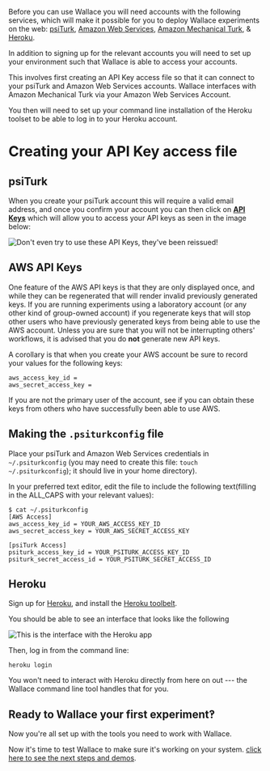 Before you can use Wallace you will need accounts with the following services, which will make it possible for you to deploy Wallace experiments on the web: [psiTurk](https://psiturk.org/register), [Amazon Web Services](http://aws.amazon.com/), [Amazon Mechanical Turk](https://requester.mturk.com/), & [Heroku](https://signup.heroku.com/identity).

In addition to signing up for the relevant accounts you will need to set up your environment such that Wallace is able to access your accounts. 

This involves first creating an API Key access file so that it can connect to your psiTurk and Amazon Web Services accounts. Wallace interfaces with Amazon Mechanical Turk via your Amazon Web Services Account. 

You then will need to set up your command line installation of the Heroku toolset to be able to log in to your Heroku account. 

# Creating your API Key access file

## psiTurk 

When you create your psiTurk account this will require a valid email address, and once you confirm your account you can then click on [**API Keys**](https://psiturk.org/dashboard/api_credentials) which will allow you to access your API keys as seen in the image below:

![Don't even try to use these API Keys, they've been reissued!](http://note.io/145nfz4)

## AWS API Keys
One feature of the AWS API keys is that they are only displayed once, and while they can be regenerated that will render invalid previously generated keys. If you are running experiments using a laboratory account (or any other kind of group-owned account) if you regenerate keys that will stop other users who have previously generated keys from being able to use the AWS account. Unless you are sure that you will not be interrupting others' workflows, it is advised that you do **not** generate new API keys. 

A corollary is that when you create your AWS account be sure to record your values for the following keys:

    aws_access_key_id = 
    aws_secret_access_key = 

If you are not the primary user of the account, see if you can obtain these keys from others who have successfully been able to use AWS.

## Making the `.psiturkconfig` file

Place your psiTurk and Amazon Web Services credentials in `~/.psiturkconfig` (you may need to create this file:  `touch ~/.psiturkconfig`); it should live in your home directory). 

In your preferred text editor, edit the file to include the following text(filling in the ALL_CAPS with your relevant values):

    $ cat ~/.psiturkconfig
    [AWS Access]
    aws_access_key_id = YOUR_AWS_ACCESS_KEY_ID
    aws_secret_access_key = YOUR_AWS_SECRET_ACCESS_KEY

    [psiTurk Access]
    psiturk_access_key_id = YOUR_PSITURK_ACCESS_KEY_ID
    psiturk_secret_access_id = YOUR_PSITURK_SECRET_ACCESS_ID

## Heroku

Sign up for [Heroku](https://www.heroku.com/), and install the [Heroku toolbelt](https://toolbelt.heroku.com/). 

You should be able to see an interface that looks like the following

![This is the interface with the Heroku app](http://note.io/11c7tkL)

Then, log in from the command line:


    heroku login


You won't need to interact with Heroku directly from here on out --- the Wallace command line tool handles that for you.

## Ready to Wallace your first experiment‽

Now you're all set up with the tools you need to work with Wallace. 

Now it's time to test Wallace to make sure it's working on your system. [click here to see the next steps and demos](https://github.com/berkeley-cocosci/Wallace/wiki#testing-wallace).
